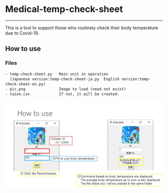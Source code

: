 # Medical-temp-check-sheet
------
This is a tool to support those who routinely check their body temperature due to Covid-19.
## How to use
### Files
```
- temp-check-sheet.py   Main unit in operation
  (Japanese version:temp-check-sheet-ja.py  English version:temp-check-sheet-en.py)
- pic.png               Image to load (need not exist)
- taion.csv             If not, it will be created.
```
 <img src="picture01.jpg">
